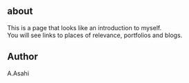## about
This is a page that looks like an introduction to myself.  
You will see links to places of relevance, portfolios and blogs.

## Author
A.Asahi